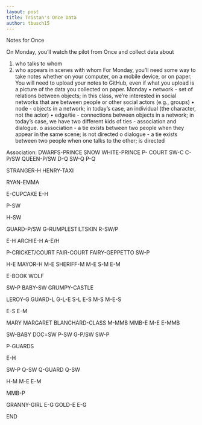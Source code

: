 ```yaml
---
layout: post
title: Tristan's Once Data
author: tbusch15
---
```

Notes for Once

On Monday, you’ll watch the pilot from Once and collect data about
1.	who talks to whom
2.	who appears in scenes with whom
For Monday, you’ll need some way to take notes whether on your computer, on a mobile device, or on paper. You will need to upload your notes to GitHub, even if what you upload is a picture of the data you collected on paper.
Monday
•	network - set of relations between objects; in this class, we’re interested in social networks that are between people or other social actors (e.g., groups)
•	node - objects in a network; in today’s case, an individual (the character, not the actor)
•	edge/tie - connections between objects in a network; in today’s case, we have two different kids of ties - association and dialogue.
o	association - a tie exists between two people when they appear in the same scene; is not directed
o	dialogue - a tie exists between two people when one talks to the other; is directed

Association:
DWARFS-PRINCE
SNOW WHITE-PRINCE
P- COURT
SW-C
C-P/SW
QUEEN-P/SW
D-Q
SW-Q
P-Q

STRANGER-H
HENRY-TAXI

RYAN-EMMA

E-CUPCAKE
E-H

P-SW

H-SW

GUARD-P/SW
G-RUMPLESTILTSKIN
R-SW/P

E-H
ARCHIE-H
A-E/H

P-CRICKET/COURT
FAIR-COURT
FAIRY-GEPPETTO
SW-P

H-E
MAYOR-H
M-E
SHERIFF-M
M-E
S-M
E-M

E-BOOK
WOLF

SW-P
BABY-SW
GRUMPY-CASTLE

LEROY-G
GUARD-L
G-L-E
S-L
E-S
M-S
M-E-S

E-S
E-M

MARY MARGARET BLANCHARD-CLASS
M-MMB
MMB-E
M-E
E-MMB

SW-BABY
DOC=SW
P-SW
G-P/SW
SW-P

P-GUARDS

E-H

SW-P
Q-SW
Q-GUARD
Q-SW

H-M
M-E
E-M

MMB-P

GRANNY-GIRL
E-G
GOLD-E
E-G

END

